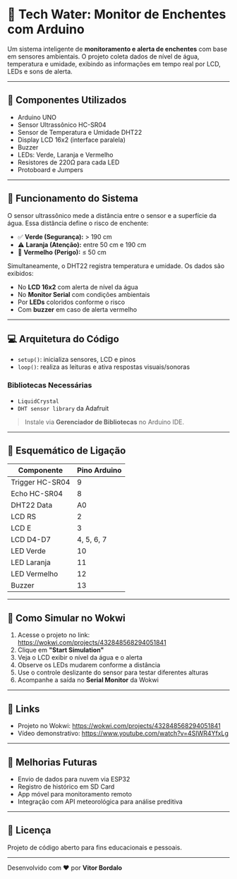 # 🌊 Tech Water: Monitor de Enchentes com Arduino

Um sistema inteligente de **monitoramento e alerta de enchentes** com base em sensores ambientais. O projeto coleta dados de nível de água, temperatura e umidade, exibindo as informações em tempo real por LCD, LEDs e sons de alerta.

---

## 🔧 Componentes Utilizados

- Arduino UNO  
- Sensor Ultrassônico HC-SR04  
- Sensor de Temperatura e Umidade DHT22  
- Display LCD 16x2 (interface paralela)  
- Buzzer  
- LEDs: Verde, Laranja e Vermelho  
- Resistores de 220Ω para cada LED  
- Protoboard e Jumpers  

---

## 🧠 Funcionamento do Sistema

O sensor ultrassônico mede a distância entre o sensor e a superfície da água. Essa distância define o risco de enchente:

- ✅ **Verde (Segurança):** > 190 cm  
- ⚠️ **Laranja (Atenção):** entre 50 cm e 190 cm  
- 🚨 **Vermelho (Perigo):** ≤ 50 cm  

Simultaneamente, o DHT22 registra temperatura e umidade. Os dados são exibidos:

- No **LCD 16x2** com alerta de nível da água  
- No **Monitor Serial** com condições ambientais  
- Por **LEDs** coloridos conforme o risco  
- Com **buzzer** em caso de alerta vermelho  

---

## 💻 Arquitetura do Código

- `setup()`: inicializa sensores, LCD e pinos  
- `loop()`: realiza as leituras e ativa respostas visuais/sonoras  

### Bibliotecas Necessárias

- `LiquidCrystal`  
- `DHT sensor library` da Adafruit  
> Instale via **Gerenciador de Bibliotecas** no Arduino IDE.

---

## 🔌 Esquemático de Ligação

| Componente       | Pino Arduino |
|------------------|--------------|
| Trigger HC-SR04  | 9            |
| Echo HC-SR04     | 8            |
| DHT22 Data       | A0           |
| LCD RS           | 2            |
| LCD E            | 3            |
| LCD D4-D7        | 4, 5, 6, 7   |
| LED Verde        | 10           |
| LED Laranja      | 11           |
| LED Vermelho     | 12           |
| Buzzer           | 13           |

---

## 🧪 Como Simular no Wokwi

1. Acesse o projeto no link: https://wokwi.com/projects/432848568294051841  
2. Clique em **"Start Simulation"**  
3. Veja o LCD exibir o nível da água e o alerta  
4. Observe os LEDs mudarem conforme a distância  
5. Use o controle deslizante do sensor para testar diferentes alturas  
6. Acompanhe a saída no **Serial Monitor** da Wokwi  

---

## 📸 Links 

- Projeto no Wokwi: https://wokwi.com/projects/432848568294051841  
- Vídeo demonstrativo: https://www.youtube.com/watch?v=4SIWR4YfxLg  

---

## 📌 Melhorias Futuras

- Envio de dados para nuvem via ESP32  
- Registro de histórico em SD Card  
- App móvel para monitoramento remoto  
- Integração com API meteorológica para análise preditiva  

---

## 📄 Licença

Projeto de código aberto para fins educacionais e pessoais.

---

Desenvolvido com ❤️ por **Vitor Bordalo**
